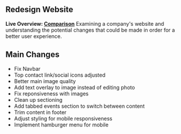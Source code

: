 ## Redesign Website
**Live Overview: [Comparison](https://nifty-neumann-c8ae0d.netlify.app/)**
Examining a company's website and understanding the potential changes that could be made in order for a better user experience.

## Main Changes
- Fix Navbar
- Top contact link/social icons adjusted
- Better main image quality
- Add text overlay to image instead of editing photo
- Fix reponsiveness with images
- Clean up sectioning
- Add tabbed events section to switch between content
- Trim content in footer
- Adjust styling for mobile responsiveness
- Implement hamburger menu for mobile

